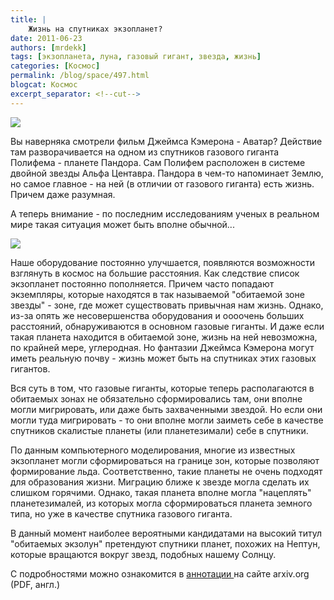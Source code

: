```yaml
---
title: |
    Жизнь на спутниках экзопланет?
date: 2011-06-23
authors: [mrdekk]
tags: [экзопланета, луна, газовый гигант, звезда, жизнь]
categories: [Космос]
permalink: /blog/space/497.html
blogcat: Космос
excerpt_separator: <!--cut-->
---
```



![](http://itw66.ru/uploads/images/00/00/01/2011/06/23/f12e5f.jpg)


Вы наверняка смотрели фильм Джеймса Кэмерона - Аватар? Действие там разворачивается на одном из спутников газового гиганта Полифема - планете Пандора. Сам Полифем расположен в системе двойной звезды Альфа Центавра. Пандора в чем-то напоминает Землю, но самое главное - на ней (в отличии от газового гиганта) есть жизнь. Причем даже разумная.

А теперь внимание - по последним исследованиям ученых в реальном мире такая ситуация может быть вполне обычной...


<!--cut-->



![](http://itw66.ru/uploads/images/00/00/01/2011/06/23/8dff58.jpg)


Наше оборудование постоянно улучшается, появляются возможности взглянуть в космос на большие расстояния. Как следствие список экзопланет постоянно пополняется. Причем часто попадают экземпляры, которые находятся в так называемой "обитаемой зоне звезды" - зоне, где может существовать привычная нам жизнь. Однако, из-за опять же несовершенства оборудования и оооочень больших расстояний, обнаруживаются в основном газовые гиганты. И даже если такая планета находится в обитаемой зоне, жизнь на ней невозможна, по крайней мере, углеродная. Но фантазии Джеймса Кэмерона могут иметь реальную почву - жизнь может быть на спутниках этих газовых гигантов.

Вся суть в том, что газовые гиганты, которые теперь располагаются в обитаемых зонах не обязательно сформировались там, они вполне могли мигрировать, или даже быть захваченными звездой. Но если они могли туда мигрировать - то они вполне могли заиметь себе в качестве спутников скалистые планеты (или планетезимали) себе в спутники.

По данным компьютерного моделирования, многие из известных экзопланет могли сформироваться на границе зон, которые позволяют формирование льда. Соответственно, такие планеты не очень подходят для образования жизни. Миграцию ближе к звезде могла сделать их слишком горячими. Однако, такая планета вполне могла "нацеплять" планетезималей, из которых могла сформироваться  планета земного типа, но уже в качестве спутника газового гиганта. 

В данный момент наиболее вероятными кандидатами на высокий титул "обитаемых экзолун" претендуют спутники планет, похожих на Нептун, которые вращаются вокруг звезд, подобных нашему Солнцу.

С подробностями можно ознакомится в [аннотации ](http://arxiv.org/PS_cache/arxiv/pdf/1106/1106.2800v1.pdf)на сайте arxiv.org (PDF, англ.)
